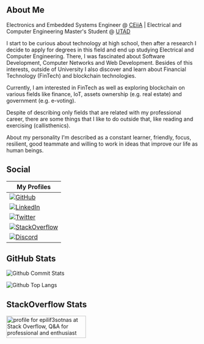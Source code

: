 ## About Me

Electronics and Embedded Systems Engineer @ [CEiiA](https://www.ceiia.com) | Electrical and Computer Engineering Master's Student @ [UTAD](https://www.utad.pt)

I start to be curious about technology at high school, then after a research I decide to apply for degrees in this field and end up studying Electrical and Computer Engineering. There, I was fascinated about Software Development, Computer Networks and Web Development. Besides of this interests, outside of University I also discover and learn about Financial Technology (FinTech) and blockchain technologies.

Currently, I am interested in FinTech as well as exploring blockchain on various fields like finance, IoT, assets ownership (e.g. real estate) and government (e.g. e-voting).

Despite of describing only fields that are related with my professional career, there are some things that I like to do outside that, like reading and exercising (callisthenics). 

About my personality I'm described as a constant learner, friendly, focus, resilient, good teammate and willing to work in ideas that improve our life as human beings.


## Social

| My Profiles |
|-------------|
| [![GitHub](https://img.shields.io/badge/GitHub-181717?style=for-the-badge&logo=github&logoColor=white)](https://github.com/epilif3sotnas)            |
| [![LinkedIn](https://img.shields.io/badge/LinkedIn-0A66C2?style=for-the-badge&logo=linkedin&logoColor=white)](https://www.linkedin.com/in/epilif3sotnas)    |
| [![Twitter](https://img.shields.io/badge/Twitter-1DA1F2?style=for-the-badge&logo=twitter&logoColor=white)](https://twitter.com/epilif3sotnas)        |
| [![StackOverflow](https://img.shields.io/badge/StackOverflow-F58025?style=for-the-badge&logo=stackoverflow&logoColor=white)](https://stackoverflow.com/users/13237815/epilif3sotnas)        |
| [![Discord](https://img.shields.io/badge/Discord-5865F2?style=for-the-badge&logo=discord&logoColor=white)](https://discord.com/users/392071581515513856)        |


## GitHub Stats

![Github Commit Stats](https://streak-stats.demolab.com/?user=epilif3sotnas&theme=dark)

![Github Top Langs](https://github-readme-stats.vercel.app/api/top-langs/?username=epilif3sotnas&theme=dark)


## StackOverflow Stats

<a href="https://stackoverflow.com/users/13237815/epilif3sotnas"><img src="https://stackoverflow.com/users/flair/13237815.png?theme=dark" width="208" height="58" alt="profile for epilif3sotnas at Stack Overflow, Q&amp;A for professional and enthusiast programmers" title="profile for epilif3sotnas at Stack Overflow, Q&amp;A for professional and enthusiast programmers"></a>
